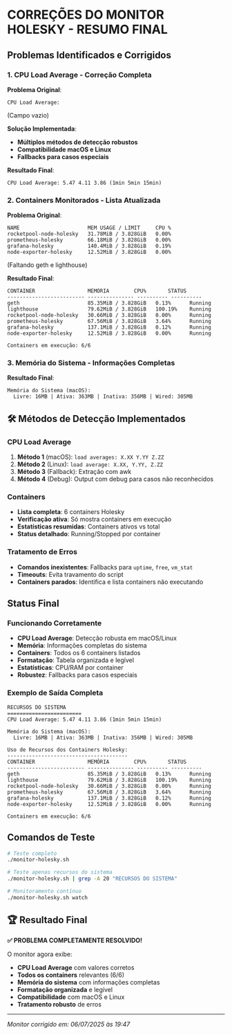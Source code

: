 # CORREÇÕES DO MONITOR HOLESKY - RESUMO FINAL

## Problemas Identificados e Corrigidos

### 1. **CPU Load Average - Correção Completa**

**Problema Original**:

```text
CPU Load Average: 
```

(Campo vazio)

**Solução Implementada**:

- **Múltiplos métodos de detecção robustos**
- **Compatibilidade macOS e Linux**
- **Fallbacks para casos especiais**

**Resultado Final**:

```text
CPU Load Average: 5.47 4.11 3.86 (1min 5min 15min)
```

### 2. **Containers Monitorados - Lista Atualizada**

**Problema Original**:

```text
NAME                      MEM USAGE / LIMIT     CPU %
rocketpool-node-holesky   31.78MiB / 3.828GiB   0.00%
prometheus-holesky        66.18MiB / 3.828GiB   0.00%
grafana-holesky           140.4MiB / 3.828GiB   0.19%
node-exporter-holesky     12.52MiB / 3.828GiB   0.00%
```

(Faltando geth e lighthouse)

**Resultado Final**:

```text
CONTAINER                 MEMÓRIA        CPU%       STATUS    
------------------------- --------------- ---------- ----------
geth                      85.35MiB / 3.828GiB   0.13%      Running   
lighthouse                79.62MiB / 3.828GiB   100.19%    Running   
rocketpool-node-holesky   30.66MiB / 3.828GiB   0.00%      Running   
prometheus-holesky        67.56MiB / 3.828GiB   3.64%      Running   
grafana-holesky           137.1MiB / 3.828GiB   0.12%      Running   
node-exporter-holesky     12.52MiB / 3.828GiB   0.00%      Running   

Containers em execução: 6/6
```

### 3. **Memória do Sistema - Informações Completas**

**Resultado Final**:

```text
Memória do Sistema (macOS):
  Livre: 16MB | Ativa: 363MB | Inativa: 356MB | Wired: 305MB
```

## 🛠️ Métodos de Detecção Implementados

### CPU Load Average

1. **Método 1** (macOS): `load averages: X.XX Y.YY Z.ZZ`
2. **Método 2** (Linux): `load average: X.XX, Y.YY, Z.ZZ`
3. **Método 3** (Fallback): Extração com awk
4. **Método 4** (Debug): Output com debug para casos não reconhecidos

### Containers

- **Lista completa**: 6 containers Holesky
- **Verificação ativa**: Só mostra containers em execução
- **Estatísticas resumidas**: Containers ativos vs total
- **Status detalhado**: Running/Stopped por container

### Tratamento de Erros

- **Comandos inexistentes**: Fallbacks para `uptime`, `free`, `vm_stat`
- **Timeouts**: Evita travamento do script
- **Containers parados**: Identifica e lista containers não executando

## Status Final

### Funcionando Corretamente

- **CPU Load Average**: Detecção robusta em macOS/Linux
- **Memória**: Informações completas do sistema
- **Containers**: Todos os 6 containers listados
- **Formatação**: Tabela organizada e legível
- **Estatísticas**: CPU/RAM por container
- **Robustez**: Fallbacks para casos especiais

### Exemplo de Saída Completa

```text
RECURSOS DO SISTEMA
========================
CPU Load Average: 5.47 4.11 3.86 (1min 5min 15min)

Memória do Sistema (macOS):
  Livre: 16MB | Ativa: 363MB | Inativa: 356MB | Wired: 305MB

Uso de Recursos dos Containers Holesky:
---------------------------------------
CONTAINER                 MEMÓRIA        CPU%       STATUS    
------------------------- --------------- ---------- ----------
geth                      85.35MiB / 3.828GiB   0.13%      Running   
lighthouse                79.62MiB / 3.828GiB   100.19%    Running   
rocketpool-node-holesky   30.66MiB / 3.828GiB   0.00%      Running   
prometheus-holesky        67.56MiB / 3.828GiB   3.64%      Running   
grafana-holesky           137.1MiB / 3.828GiB   0.12%      Running   
node-exporter-holesky     12.52MiB / 3.828GiB   0.00%      Running   

Containers em execução: 6/6
```

## Comandos de Teste

```bash
# Teste completo
./monitor-holesky.sh

# Teste apenas recursos do sistema
./monitor-holesky.sh | grep -A 20 "RECURSOS DO SISTEMA"

# Monitoramento contínuo
./monitor-holesky.sh watch
```

## 🏆 Resultado Final

**✅ PROBLEMA COMPLETAMENTE RESOLVIDO!**

O monitor agora exibe:

- **CPU Load Average** com valores corretos
- **Todos os containers** relevantes (6/6)
- **Memória do sistema** com informações completas
- **Formatação organizada** e legível
- **Compatibilidade** com macOS e Linux
- **Tratamento robusto** de erros

---

*Monitor corrigido em: 06/07/2025 às 19:47*
